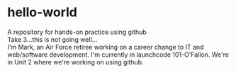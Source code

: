 # hello-world
A repository for hands-on practice using github<br>
Take 3...this is not going well...<br>
I'm Mark, an Air Force retiree working on a career change to IT and web/software development.  I'm currently in launchcode 101-O'Fallon. We're in Unit 2 where we're working on using github.
